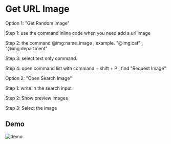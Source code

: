 # Get URL Image

Option 1: "Get Random Image"

Step 1: use the command inline code when you need add a url image

Step 2: the command @img:name_image , example. "@img:cat" , "@img:department"

Step 3: select text only command.

Step 4: open command list with command + shift + P , find "Request Image"

Option 2: "Open Search Image"

Step 1: write in the search input

Step 2: Show preview images

Step 3: Select the image

## Demo

![demo](https://i.ibb.co/hg0RDkf/ezgif-com-video-to-gif-1.gif)
